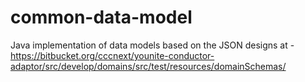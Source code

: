# common-data-model

Java implementation of data models based on the JSON designs at - https://bitbucket.org/cccnext/younite-conductor-adaptor/src/develop/domains/src/test/resources/domainSchemas/